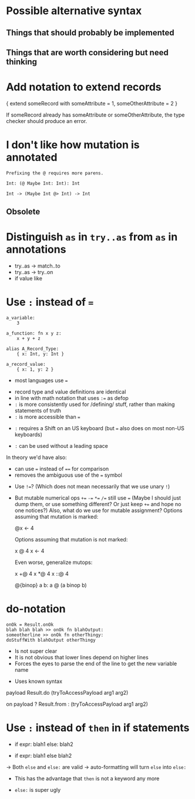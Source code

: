 Possible alternative syntax
===========================


Things that should probably be implemented
------------------------------------------


Things that are worth considering but need thinking
---------------------------------------------------

# Add notation to extend records

  { extend someRecord with someAttribute = 1, someOtherAttribute = 2 }

  If someRecord already has someAttribute or someOtherAttribute, the type checker should produce an error.



# I don't like how mutation is annotated

    Prefixing the @ requires more parens.

    Int: (@ Maybe Int: Int): Int

    Int -> (Maybe Int @> Int) -> Int


Obsolete
--------


# Distinguish `as` in `try..as` from `as` in annotations

  * try..as -> match..to
  * try..as -> try..on
  * if value like


# Use `:` instead of `=`

    a_variable:
        3

    a_function: fn x y z:
        x + y + z

    alias A_Record_Type:
        { x: Int, y: Int }

    a_record_value:
        { x: 1, y: 2 }

- most languages use `=`
+ record type and value definitions are identical
+ in line with math notation that uses `:=` as defop
+ `:` is more consistently used for /defining/ stuff, rather than making statements of truth
+ `:` is more accessible than `=`
- `:` requires a Shift on an US keyboard (but `=` also does on most non-US keyboards)
+ `:` can be used without a leading space

In theory we'd have also:
+ can use `=` instead of `==` for comparison
+ removes the ambiguous use of the `=` symbol

* Use `!=`? (Which does not mean necessarily that we use unary `!`)

* But mutable numerical ops `+=` `-=` `*=` `/=` still use `=`
(Maybe I should just dump them, or use something different? Or just keep `+=` and hope no one notices?)
Also, what do we use for mutable assignment?
  Options assuming that mutation is marked:

    @x <- 4

  Options assuming that mutation is not marked:

    x @ 4
    x <- 4

  Even worse, generalize mutops:

    x +@ 4
    x *@ 4
    x ::@ 4

    @{binop} a b: a @ (a binop b)


# do-notation

    onOk = Result.onOk
    blah blah blah >> onOk fn blahOutput:
    someotherline >> onOk fn otherThingy:
    doStuffWith blahOutput otherThingy

  - Is not super clear
  - It is not obvious that lower lines depend on higher lines
  - Forces the eyes to parse the end of the line to get the new variable name
  + Uses known syntax


  payload Result.do (tryToAccessPayload arg1 arg2)

  on payload ? Result.from : (tryToAccessPayload arg1 arg2)


# Use `:` instead of `then` in if statements

  * if expr: blah1 else: blah2

  * if expr: blah1 else blah2

  -> Both `else` and `else:` are valid
  -> auto-formatting will turn `else` into `else:`

  + This has the advantage that `then` is not a keyword any more
  - `else:` is super ugly

